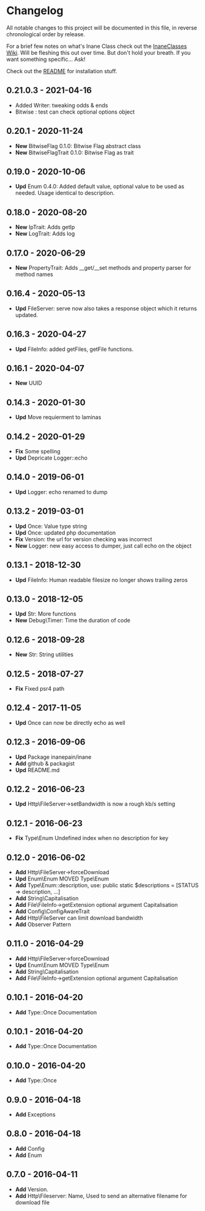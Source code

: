# Changelog

All notable changes to this project will be documented in this file, in reverse chronological order by release.

For a brief few notes on what's Inane Class check out the [InaneClasses Wiki](https://git.inane.co.za:3000/Inane/tools/wiki "InaneClasses Wiki"). Will be fleshing this out over time. But don't hold your breath. If you want something specific... Ask!

Check out the [README](README.md) for installation stuff.

## 0.21.0.3 - 2021-04-16

- Added Writer: tweaking odds & ends
- Bitwise   : test can check optional options object

## 0.20.1 - 2020-11-24

 - **New** BitwiseFlag 0.1.0: Bitwise Flag abstract class
 - **New** BitwiseFlagTrait 0.1.0: Bitwise Flag as trait

## 0.19.0 - 2020-10-06

 - **Upd** Enum 0.4.0: Added default value, optional value to be used as needed. Usage identical to description.

## 0.18.0 - 2020-08-20

 - **New** IpTrait: Adds getIp
 - **New** LogTrait: Adds log

## 0.17.0 - 2020-06-29

 - **New** PropertyTrait: Adds __get/__set methods and property parser for method names

## 0.16.4 - 2020-05-13

 - **Upd** FileServer: serve now also takes a response object which it returns updated.

## 0.16.3 - 2020-04-27

 - **Upd** FileInfo: added getFiles, getFile functions.

## 0.16.1 - 2020-04-07

 - **New** UUID

## 0.14.3 - 2020-01-30

 - **Upd** Move requierment to laminas

## 0.14.2 - 2020-01-29

 - **Fix** Some spelling
 - **Upd** Depricate Logger::echo

## 0.14.0 - 2019-06-01

- **Upd** Logger: echo renamed to dump

## 0.13.2 - 2019-03-01

- **Upd** Once: Value type string
- **Upd** Once: updated php documentation
- **Fix** Version: the url for version checking was incorrect
- **New** Logger: new easy access to dumper, just call echo on the object

## 0.13.1 - 2018-12-30

- **Upd** FileInfo: Human readable filesize no longer shows trailing zeros

## 0.13.0 - 2018-12-05

- **Upd** Str: More functions
- **New** Debug\Timer: Time the duration of code

## 0.12.6 - 2018-09-28

- **New** Str: String utilities

## 0.12.5 - 2018-07-27

- **Fix** Fixed psr4 path

## 0.12.4 - 2017-11-05

- **Upd** Once can now be directly echo as well

## 0.12.3 - 2016-09-06

- **Upd** Package inanepain/inane
- **Add** github & packagist
- **Upd** README.md

## 0.12.2 - 2016-06-23

- **Upd** Http\FileServer->setBandwidth is now a rough kb/s setting

## 0.12.1 - 2016-06-23

- **Fix** Type\Enum Undefined index when no description for key

## 0.12.0 - 2016-06-02

- **Add** Http\FileServer->forceDownload
- **Upd** Enum\Enum MOVED Type\Enum
- **Add** Type\Enum::description, use: public static $descriptions = [STATUS => description, ...]
- **Add** String\Capitalisation
- **Add** File\FileInfo->getExtension optional argument Capitalisation
- **Add** Config\ConfigAwareTrait
- **Add** Http\FileServer can limit download bandwidth
- **Add** Observer Pattern

## 0.11.0 - 2016-04-29

- **Add** Http\FileServer->forceDownload
- **Upd** Enum\Enum MOVED Type\Enum
- **Add** String\Capitalisation
- **Add** File\FileInfo->getExtension optional argument Capitalisation

## 0.10.1 - 2016-04-20

- **Add** Type::Once Documentation

## 0.10.1 - 2016-04-20

- **Add** Type::Once Documentation

## 0.10.0 - 2016-04-20

- **Add** Type::Once

## 0.9.0 - 2016-04-18

- **Add** Exceptions

## 0.8.0 - 2016-04-18

- **Add** Config
- **Add** Enum

## 0.7.0 - 2016-04-11

- **Add** Version.
- **Add** Http\Fileserver: Name, Used to send an alternative filename for download file
